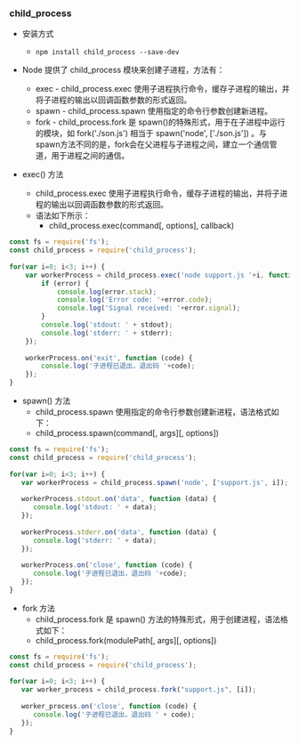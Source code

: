 ### child_process

* 安装方式
    * `npm install child_process --save-dev`

* Node 提供了 child_process 模块来创建子进程，方法有：
    * exec - child_process.exec 使用子进程执行命令，缓存子进程的输出，并将子进程的输出以回调函数参数的形式返回。
    * spawn - child_process.spawn 使用指定的命令行参数创建新进程。
    * fork - child_process.fork 是 spawn()的特殊形式，用于在子进程中运行的模块，如 fork('./son.js') 相当于 spawn('node', ['./son.js']) 。与spawn方法不同的是，fork会在父进程与子进程之间，建立一个通信管道，用于进程之间的通信。

* exec() 方法
    * child_process.exec 使用子进程执行命令，缓存子进程的输出，并将子进程的输出以回调函数参数的形式返回。
    * 语法如下所示：
        * child_process.exec(command[, options], callback)
```js
const fs = require('fs');
const child_process = require('child_process');
 
for(var i=0; i<3; i++) {
    var workerProcess = child_process.exec('node support.js '+i, function (error, stdout, stderr) {
        if (error) {
            console.log(error.stack);
            console.log('Error code: '+error.code);
            console.log('Signal received: '+error.signal);
        }
        console.log('stdout: ' + stdout);
        console.log('stderr: ' + stderr);
    });
 
    workerProcess.on('exit', function (code) {
        console.log('子进程已退出，退出码 '+code);
    });
}
```

* spawn() 方法
    * child_process.spawn 使用指定的命令行参数创建新进程，语法格式如下：
    * child_process.spawn(command[, args][, options])
```js
const fs = require('fs');
const child_process = require('child_process');
 
for(var i=0; i<3; i++) {
   var workerProcess = child_process.spawn('node', ['support.js', i]);
 
   workerProcess.stdout.on('data', function (data) {
      console.log('stdout: ' + data);
   });
 
   workerProcess.stderr.on('data', function (data) {
      console.log('stderr: ' + data);
   });
 
   workerProcess.on('close', function (code) {
      console.log('子进程已退出，退出码 '+code);
   });
}
```

* fork 方法
    * child_process.fork 是 spawn() 方法的特殊形式，用于创建进程，语法格式如下：
    * child_process.fork(modulePath[, args][, options])
```js
const fs = require('fs');
const child_process = require('child_process');
 
for(var i=0; i<3; i++) {
   var worker_process = child_process.fork("support.js", [i]);    
 
   worker_process.on('close', function (code) {
      console.log('子进程已退出，退出码 ' + code);
   });
}
```